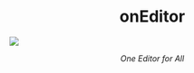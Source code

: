<h1 align="center">onEditor</h1>

<a align="center" href="oneditor.netlify.app"><img src="https://user-images.githubusercontent.com/39031660/130569154-edacf058-e8b9-4e16-bacc-248827e47ba6.png"></a>
<p align="center"><i>One Editor for All</i></p>
